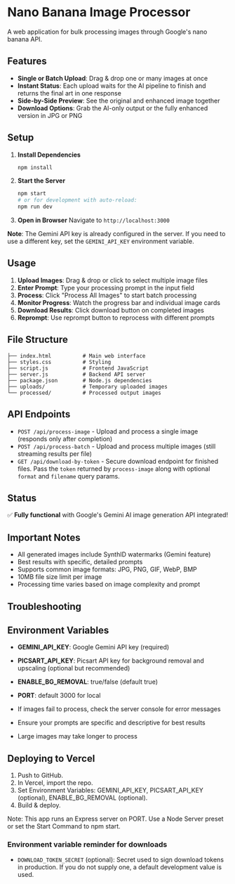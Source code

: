 # Nano Banana Image Processor

A web application for bulk processing images through Google's nano banana API.

## Features

- **Single or Batch Upload**: Drag & drop one or many images at once
- **Instant Status**: Each upload waits for the AI pipeline to finish and returns the final art in one response
- **Side-by-Side Preview**: See the original and enhanced image together
- **Download Options**: Grab the AI-only output or the fully enhanced version in JPG or PNG

## Setup

1. **Install Dependencies**
   ```bash
   npm install
   ```

2. **Start the Server**
   ```bash
   npm start
   # or for development with auto-reload:
   npm run dev
   ```

3. **Open in Browser**
   Navigate to `http://localhost:3000`

**Note**: The Gemini API key is already configured in the server. If you need to use a different key, set the `GEMINI_API_KEY` environment variable.

## Usage

1. **Upload Images**: Drag & drop or click to select multiple image files
2. **Enter Prompt**: Type your processing prompt in the input field
3. **Process**: Click "Process All Images" to start batch processing
4. **Monitor Progress**: Watch the progress bar and individual image cards
5. **Download Results**: Click download button on completed images
6. **Reprompt**: Use reprompt button to reprocess with different prompts

## File Structure

```
├── index.html          # Main web interface
├── styles.css          # Styling
├── script.js           # Frontend JavaScript
├── server.js           # Backend API server
├── package.json        # Node.js dependencies
├── uploads/            # Temporary uploaded images
└── processed/          # Processed output images
```

## API Endpoints

- `POST /api/process-image` - Upload and process a single image (responds only after completion)
- `POST /api/process-batch` - Upload and process multiple images (still streaming results per file)
- `GET /api/download-by-token` - Secure download endpoint for finished files. Pass the `token` returned by `process-image` along with optional `format` and `filename` query params.

## Status

✅ **Fully functional** with Google's Gemini AI image generation API integrated!

## Important Notes

- All generated images include SynthID watermarks (Gemini feature)
- Best results with specific, detailed prompts
- Supports common image formats: JPG, PNG, GIF, WebP, BMP
- 10MB file size limit per image
- Processing time varies based on image complexity and prompt

## Troubleshooting

## Environment Variables

- **GEMINI_API_KEY**: Google Gemini API key (required)
- **PICSART_API_KEY**: Picsart API key for background removal and upscaling (optional but recommended)
- **ENABLE_BG_REMOVAL**: true/false (default true)
- **PORT**: default 3000 for local

- If images fail to process, check the server console for error messages
- Ensure your prompts are specific and descriptive for best results
- Large images may take longer to process

## Deploying to Vercel

1. Push to GitHub.
2. In Vercel, import the repo.
3. Set Environment Variables: GEMINI_API_KEY, PICSART_API_KEY (optional), ENABLE_BG_REMOVAL (optional).
4. Build & deploy.

Note: This app runs an Express server on PORT. Use a Node Server preset or set the Start Command to npm start.

### Environment variable reminder for downloads

- `DOWNLOAD_TOKEN_SECRET` (optional): Secret used to sign download tokens in production. If you do not supply one, a default development value is used.
